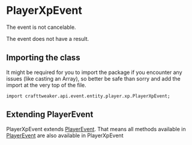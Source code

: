 # PlayerXpEvent

The event is not cancelable.

The event does not have a result.

## Importing the class

It might be required for you to import the package if you encounter any issues (like casting an Array), so better be safe than sorry and add the import at the very top of the file.
```zenscript
import crafttweaker.api.event.entity.player.xp.PlayerXpEvent;
```


## Extending PlayerEvent

PlayerXpEvent extends [PlayerEvent](/vanilla/api/event/entity/player/PlayerEvent). That means all methods available in [PlayerEvent](/vanilla/api/event/entity/player/PlayerEvent) are also available in PlayerXpEvent

